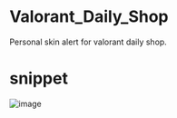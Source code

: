 # Valorant_Daily_Shop
Personal skin alert for valorant daily shop.<br>
# snippet
![image](https://github.com/nhatpham001/Valorant_Daily_Shop/assets/99010618/d4e6dfd7-9d8c-46a8-ab43-e33b997ac6dd)
